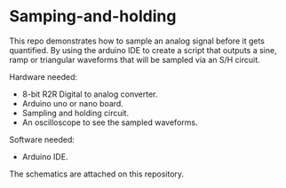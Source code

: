 # Samping-and-holding

This repo demonstrates how to sample an analog signal  before it gets quantified. By using the arduino IDE to create a script that outputs a sine, ramp or triangular waveforms that will be sampled via an S/H circuit.

Hardware needed:

* 8-bit R2R Digital to analog converter.
* Arduino uno or nano board.
* Sampling and holding circuit.
* An oscilloscope to see the sampled waveforms.

Software needed:

* Arduino IDE.

The schematics are attached on this repository.
